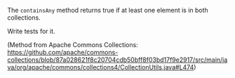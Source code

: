 The `containsAny` method returns true if at least one element is in both collections.

Write tests for it.

(Method from Apache Commons Collections: https://github.com/apache/commons-collections/blob/87a028621f8c20704cdb50bff8f03bd17f9e2917/src/main/java/org/apache/commons/collections4/CollectionUtils.java#L474)

